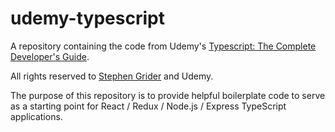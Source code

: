 # udemy-typescript
A repository containing the code from Udemy's [Typescript: The Complete Developer's Guide](https://www.udemy.com/course/typescript-the-complete-developers-guide/).

All rights reserved to [Stephen Grider](https://www.udemy.com/user/sgslo/) and Udemy.

The purpose of this repository is to provide helpful boilerplate code to serve as a starting point for React / Redux / Node.js / Express TypeScript applications.